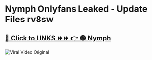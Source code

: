 
 # Nymph Onlyfans Leaked - Update Files rv8sw

## <h2><a href="https://clipsfans.com/Nymph&ref=git">🔗 Click to LINKS ⏩⏩ 👉 🟢 Nymph </a></h2>

<a href="https://clipsfans.com/Nymph&ref=git" rel="nofollow" data-target="animated-image.originalLink"><img src="https://i.ibb.co.com/xMMVF88/686577567.gif" alt="Viral Video Original" style="max-width: 100%; display: inline-block;" data-target="animated-image.originalImage"></a>

